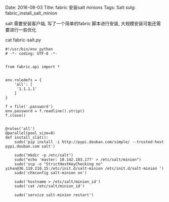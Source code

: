 Date: 2016-08-03
Title: fabric 安装salt minions
Tags: Salt
sulg: fabric_install_salt_minion


salt 需要安装客户端, 写了一个简单的fabric 脚本进行安装, 大规模安装可能还需要进行一些优化

cat fabric-salt.py

```
#!/usr/bin/env python
# -*- coding: UTF-8 -*-


from fabric.api import *


env.roledefs = {
    'all': [
     '1.1.1.1'
    ]
}

f = file('.password')
env.password = f.readline().strip()
f.close()


@roles('all')
@parallel(pool_size=8)
def install_slat():
    sudo('pip install -i http://pypi.douban.com/simple/ --trusted-host pypi.douban.com salt')

    sudo("mkdir -p /etc/salt")
    sudo("echo 'master: 10.142.103.177' > /etc/salt/minion")
    sudo('scp -o "StrictHostKeyChecking no" yihan@36.110.210.15:/etc/init.d/salt-minion /etc/init.d/salt-minion ')
    sudo('chkconfig salt-minion on')

    sudo('hostname > /etc/salt/minion_id')
    sudo('cat /etc/salt/minion_id')

    sudo('service salt-minion restart')
```